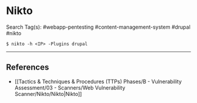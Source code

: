 # Nikto

Search Tag(s): #webapp-pentesting #content-management-system #drupal #nikto

`$ nikto -h <IP> -Plugins drupal`

---
## References

- [[Tactics & Techniques & Procedures (TTPs) Phases/B - Vulnerability Assessment/03 - Scanners/Web Vulnerability Scanner/Nikto/Nikto|Nikto]]